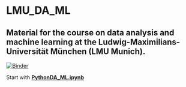 # LMU_DA_ML

## Material for the course on data analysis and machine learning at the Ludwig-Maximilians-Universität München (LMU Munich).

[![Binder](http://mybinder.org/badge_logo.svg)](http://mybinder.org/v2/gh/nikoladze/LMU_DA_ML/master)

Start with **[PythonDA_ML.ipynb](PythonDA_ML.ipynb)**


